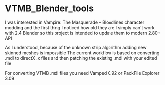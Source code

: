 # VTMB_Blender_tools
I was interested in Vampire: The Masquerade – Bloodlines character modding and the first thing I noticed how old they are
I simply can't work with 2.4 Blender so this project is intended to update them to modern 2.80+ API

As I understood, because of the unknown strip algorithm adding new skinned meshes is impossible
The current workflow is based on converting .mdl to directX .x files and then patching the existing .mdl with your edited file

For converting VTMB .mdl files you need Vamped 0.92 or  PackFile Explorer 3.09
